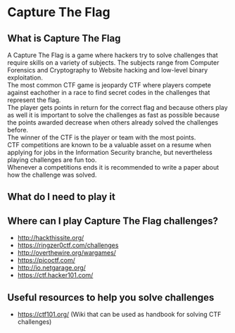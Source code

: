 # Capture The Flag

## What is Capture The Flag
A Capture The Flag is a game where hackers try to solve challenges that require skills on a variety of subjects. 
The subjects range from Computer Forensics and Cryptography to Website hacking and low-level binary exploitation.  
The most common CTF game is jeopardy CTF where players compete against eachother in a race to find secret codes in the challenges that represent the flag.  
The player gets points in return for the correct flag and because others play as well it is important to solve the challenges as fast as possible because the points awarded decrease when others already solved the challenges before.  
The winner of the CTF is the player or team with the most points.  
CTF competitions are known to be a valuable asset on a resume when applying for jobs in the Information Security branche, but nevertheless playing challenges are fun too.  
Whenever a competitions ends it is recommended to write a paper about how the challenge was solved. 



## What do I need to play it

## Where can I play Capture The Flag challenges?

- http://hackthissite.org/ 
- https://ringzer0ctf.com/challenges
- http://overthewire.org/wargames/
- https://picoctf.com/
- http://io.netgarage.org/
- https://ctf.hacker101.com/

## Useful resources to help you solve challenges

- https://ctf101.org/ (Wiki that can be used as handbook for solving CTF challenges)


